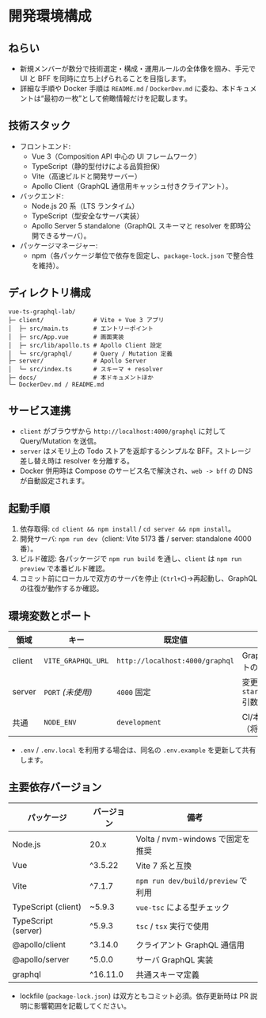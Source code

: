 ﻿# 開発環境構成

## ねらい
- 新規メンバーが数分で技術選定・構成・運用ルールの全体像を掴み、手元で UI と BFF を同時に立ち上げられることを目指します。
- 詳細な手順や Docker 手順は `README.md` / `DockerDev.md` に委ね、本ドキュメントは“最初の一枚”として俯瞰情報だけを記載します。

## 技術スタック
- フロントエンド: 
  - Vue 3（Composition API 中心の UI フレームワーク）
  - TypeScript（静的型付けによる品質担保）
  - Vite（高速ビルドと開発サーバー）
  - Apollo Client（GraphQL 通信用キャッシュ付きクライアント）。
- バックエンド: 
  - Node.js 20 系（LTS ランタイム）
  - TypeScript（型安全なサーバ実装）
  - Apollo Server 5 standalone（GraphQL スキーマと resolver を即時公開できるサーバ）。
- パッケージマネージャー: 
  - npm（各パッケージ単位で依存を固定し、`package-lock.json` で整合性を維持）。

## ディレクトリ構成
```
vue-ts-graphql-lab/
├─ client/              # Vite + Vue 3 アプリ
│  ├─ src/main.ts       # エントリーポイント
│  ├─ src/App.vue       # 画面実装
│  ├─ src/lib/apollo.ts # Apollo Client 設定
│  └─ src/graphql/      # Query / Mutation 定義
├─ server/              # Apollo Server
│  └─ src/index.ts      # スキーマ + resolver
├─ docs/                # 本ドキュメントほか
└─ DockerDev.md / README.md
```

## サービス連携
- `client` がブラウザから `http://localhost:4000/graphql` に対して Query/Mutation を送信。
- `server` はメモリ上の Todo ストアを返却するシンプルな BFF。ストレージ差し替え時は resolver を分離する。
- Docker 併用時は Compose のサービス名で解決され、`web -> bff` の DNS が自動設定されます。

## 起動手順
1. 依存取得: `cd client && npm install` / `cd server && npm install`。
2. 開発サーバ: `npm run dev`（client: Vite 5173 番 / server: standalone 4000 番）。
3. ビルド確認: 各パッケージで `npm run build` を通し、`client` は `npm run preview` で本番ビルド確認。
4. コミット前にローカルで双方のサーバを停止 (`Ctrl+C`)→再起動し、GraphQL の往復が動作するか確認。

## 環境変数とポート
| 領域 | キー | 既定値 | 用途 |
| --- | --- | --- | --- |
| client | `VITE_GRAPHQL_URL` | `http://localhost:4000/graphql` | GraphQL エンドポイントの切り替え |
| server | `PORT` *(未使用)* | `4000` 固定 | 変更予定時は `startStandaloneServer` 引数を更新 |
| 共通 | `NODE_ENV` | `development` | CI/本番の挙動切り替え（将来対応） |

- `.env` / `.env.local` を利用する場合は、同名の `.env.example` を更新して共有します。

## 主要依存バージョン
| パッケージ | バージョン | 備考 |
| --- | --- | --- |
| Node.js | 20.x | Volta / nvm-windows で固定を推奨 |
| Vue | ^3.5.22 | Vite 7 系と互換 |
| Vite | ^7.1.7 | `npm run dev/build/preview` で利用 |
| TypeScript (client) | ~5.9.3 | `vue-tsc` による型チェック |
| TypeScript (server) | ^5.9.3 | `tsc` / `tsx` 実行で使用 |
| @apollo/client | ^3.14.0 | クライアント GraphQL 通信用 |
| @apollo/server | ^5.0.0 | サーバ GraphQL 実装 |
| graphql | ^16.11.0 | 共通スキーマ定義 |

- lockfile (`package-lock.json`) は双方ともコミット必須。依存更新時は PR 説明に影響範囲を記載してください。
